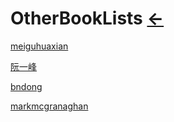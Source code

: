 # OtherBookLists  [←](index.md)

[meiguhuaxian](https://www.cnblogs.com/meiguhuaxian/p/11641423.html)

[阮一峰](https://github.com/ruanyf/reading-list#%E7%A7%91%E5%AD%A6)

[bndong](https://www.cnblogs.com/bndong/p/10300036.html)

[markmcgranaghan](https://markmcgranaghan.com/books)

[]()

